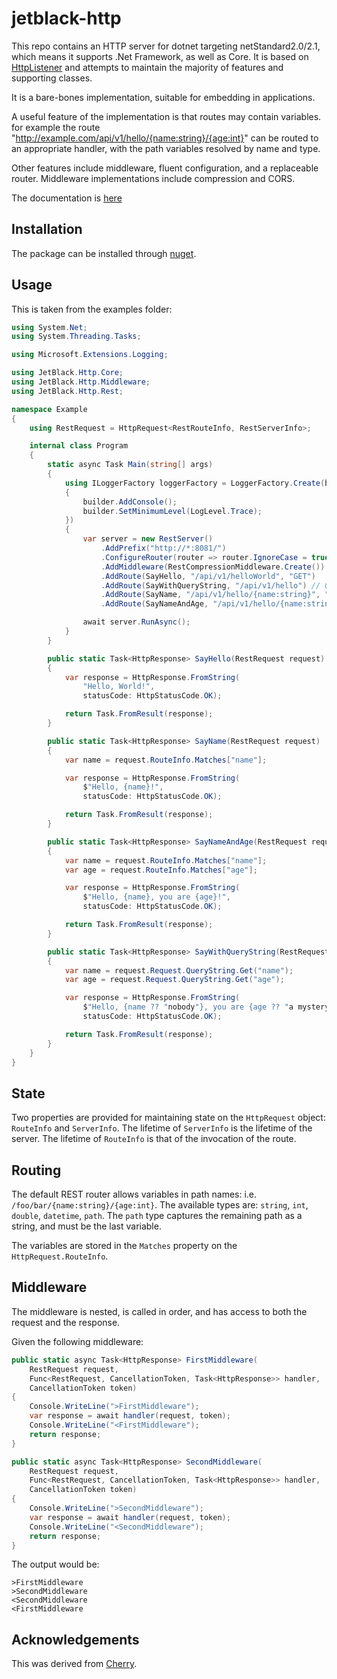 # jetblack-http

This repo contains an HTTP server for dotnet targeting netStandard2.0/2.1,
which means it supports .Net Framework, as well as Core. It is based on
[HttpListener](https://learn.microsoft.com/en-us/dotnet/api/system.net.httplistener)
and attempts to maintain the majority of features and supporting classes.

It is a bare-bones implementation, suitable for embedding in applications.

A useful feature of the implementation is that routes may contain variables.
for example the route "http://example.com/api/v1/hello/{name:string}/{age:int}"
can be routed to an appropriate handler, with the path variables resolved
by name and type.

Other features include middleware, fluent configuration, and a replaceable
router. Middleware implementations include compression and CORS.

The documentation is [here](./Examples/)

## Installation

The package can be installed through [nuget](https://www.nuget.org/packages/JetBlack.Http).

## Usage

This is taken from the examples folder:

```csharp
using System.Net;
using System.Threading.Tasks;

using Microsoft.Extensions.Logging;

using JetBlack.Http.Core;
using JetBlack.Http.Middleware;
using JetBlack.Http.Rest;

namespace Example
{
    using RestRequest = HttpRequest<RestRouteInfo, RestServerInfo>;

    internal class Program
    {
        static async Task Main(string[] args)
        {
            using ILoggerFactory loggerFactory = LoggerFactory.Create(builder =>
            {
                builder.AddConsole();
                builder.SetMinimumLevel(LogLevel.Trace);
            })
            {
                var server = new RestServer()
                    .AddPrefix("http://*:8081/")
                    .ConfigureRouter(router => router.IgnoreCase = true)
                    .AddMiddleware(RestCompressionMiddleware.Create())
                    .AddRoute(SayHello, "/api/v1/helloWorld", "GET")
                    .AddRoute(SayWithQueryString, "/api/v1/hello") // GET is the default
                    .AddRoute(SayName, "/api/v1/hello/{name:string}", "GET", "POST")
                    .AddRoute(SayNameAndAge, "/api/v1/hello/{name:string}/{age:int}");

                await server.RunAsync();
            }
        }

        public static Task<HttpResponse> SayHello(RestRequest request)
        {
            var response = HttpResponse.FromString(
                "Hello, World!",
                statusCode: HttpStatusCode.OK);

            return Task.FromResult(response);
        }

        public static Task<HttpResponse> SayName(RestRequest request)
        {
            var name = request.RouteInfo.Matches["name"];

            var response = HttpResponse.FromString(
                $"Hello, {name}!",
                statusCode: HttpStatusCode.OK);

            return Task.FromResult(response);
        }

        public static Task<HttpResponse> SayNameAndAge(RestRequest request)
        {
            var name = request.RouteInfo.Matches["name"];
            var age = request.RouteInfo.Matches["age"];

            var response = HttpResponse.FromString(
                $"Hello, {name}, you are {age}!",
                statusCode: HttpStatusCode.OK);

            return Task.FromResult(response);
        }

        public static Task<HttpResponse> SayWithQueryString(RestRequest request)
        {
            var name = request.Request.QueryString.Get("name");
            var age = request.Request.QueryString.Get("age");

            var response = HttpResponse.FromString(
                $"Hello, {name ?? "nobody"}, you are {age ?? "a mystery"}!",
                statusCode: HttpStatusCode.OK);

            return Task.FromResult(response);
        }
    }
}
```

## State

Two properties are provided for maintaining state on the `HttpRequest` object:
`RouteInfo` and `ServerInfo`. The lifetime of `ServerInfo` is the lifetime of
the server. The lifetime of `RouteInfo` is that of the invocation of the route.

## Routing

The default REST router allows variables in path names: i.e. `/foo/bar/{name:string}/{age:int}`.
The available types are: `string`, `int`, `double`, `datetime`, `path`.
The `path` type captures the remaining path as a string, and must be the last variable.

The variables are stored in the `Matches` property on the `HttpRequest.RouteInfo`.

## Middleware

The middleware is nested, is called in order, and has access to both the request
and the response.

Given the following middleware:

```csharp
public static async Task<HttpResponse> FirstMiddleware(
    RestRequest request,
    Func<RestRequest, CancellationToken, Task<HttpResponse>> handler,
    CancellationToken token)
{
    Console.WriteLine(">FirstMiddleware");
    var response = await handler(request, token);
    Console.WriteLine("<FirstMiddleware");
    return response;
}

public static async Task<HttpResponse> SecondMiddleware(
    RestRequest request,
    Func<RestRequest, CancellationToken, Task<HttpResponse>> handler,
    CancellationToken token)
{
    Console.WriteLine(">SecondMiddleware");
    var response = await handler(request, token);
    Console.WriteLine("<SecondMiddleware");
    return response;
}
```

The output would be:

```
>FirstMiddleware
>SecondMiddleware
<SecondMiddleware
<FirstMiddleware
```

## Acknowledgements

This was derived from [Cherry](https://github.com/LegendaryB/Cherry).
